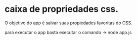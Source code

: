 
# caixa de propriedades css.

O objetivo do app é salvar suas propiedades favoritas do CSS.

 para executar o app basta executar o comando -> node app.js



